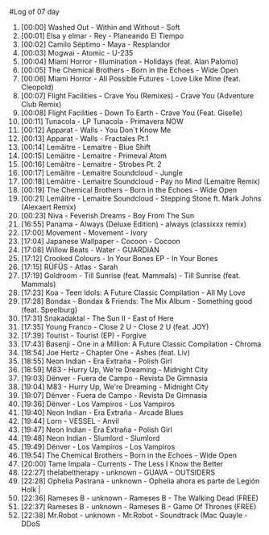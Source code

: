 #Log of 07 day

1. [00:00] Washed Out - Within and Without - Soft
1. [00:01] Elsa y elmar - Rey - Planeando El Tiempo
1. [00:02] Camilo Séptimo - Maya - Resplandor
1. [00:03] Mogwai - Atomic - U-235
1. [00:04] Miami Horror - Illumination - Holidays (feat. Alan Palomo)
1. [00:05] The Chemical Brothers - Born in the Echoes - Wide Open
1. [00:06] Miami Horror - All Possible Futures - Love Like Mine (feat. Cleopold)
1. [00:07] Flight Facilities - Crave You (Remixes) - Crave You (Adventure Club Remix)
1. [00:08] Flight Facilities - Down To Earth - Crave You (Feat. Giselle)
1. [00:11] Tunacola - LP Tunacola - Primavera NOW
1. [00:12] Apparat - Walls - You Don´t Know Me
1. [00:13] Apparat - Walls - Fractales Pt.1
1. [00:14] Lemâitre - Lemaitre - Blue Shift
1. [00:15] Lemâitre - Lemaitre - Primeval Atom
1. [00:16] Lemâitre - Lemaitre - Strobes Pt. 2
1. [00:17] Lemâitre - Lemaitre Soundcloud - Jungle
1. [00:18] Lemâitre - Lemaitre Soundcloud - Pay no Mind (Lemaitre Remix)
1. [00:19] The Chemical Brothers - Born in the Echoes - Wide Open
1. [00:21] Lemâitre - Lemaitre Soundcloud - Stepping Stone ft. Mark Johns (Alexaert Remix)
1. [00:23] Niva - Feverish Dreams - Boy From The Sun
1. [16:55] Panama - Always (Deluxe Edition) - always (classixxx remix)
1. [17:00] Movement - Movement - Ivory
1. [17:04] Japanese Wallpaper - Cocoon - Cocoon
1. [17:08] Willow Beats - Water - GUARDIAN
1. [17:12] Crooked Colours - In Your Bones EP - In Your Bones
1. [17:15] RÜFÜS - Atlas - Sarah
1. [17:19] Goldroom - Till Sunrise (feat. Mammals) - Till Sunrise (feat. Mammals)
1. [17:23] Koa - Teen Idols: A Future Classic Compilation - All My Love
1. [17:28] Bondax - Bondax & Friends: The Mix Album - Something good (feat. Speelburg)
1. [17:31] Snakadaktal - The Sun II - East of Here
1. [17:35] Young Franco - Close 2 U - Close 2 U (feat. JOY)
1. [17:39] Tourist - Tourist (EP) - Forgive
1. [17:43] Basenji - One in a Million: A Future Classic Compilation - Chroma
1. [18:54] Joe Hertz - Chapter One - Ashes (feat. Liv)
1. [18:55] Neon Indian - Era Extraña - Polish Girl
1. [18:59] M83 - Hurry Up, We're Dreaming - Midnight City
1. [19:03] Dënver - Fuera de Campo - Revista De Gimnasia
1. [19:04] M83 - Hurry Up, We're Dreaming - Midnight City
1. [19:07] Dënver - Fuera de Campo - Revista De Gimnasia
1. [19:36] Dënver - Los Vampiros - Los Vampiros
1. [19:40] Neon Indian - Era Extraña - Arcade Blues
1. [19:44] Lorn - VESSEL - Anvil
1. [19:47] Neon Indian - Era Extraña - Polish Girl
1. [19:48] Neon Indian - Slumlord - Slumlord
1. [19:49] Dënver - Los Vampiros - Los Vampiros
1. [19:54] The Chemical Brothers - Born in the Echoes - Wide Open
1. [20:00] Tame Impala - Currents - The Less I Know the Better
1. [22:27] thelabeltherapy - unknown - GUAVA - OUTSIDERS
1. [22:28] Ophelia Pastrana - unknown - Ophelia ahora es parte de Legión Holk |
1. [22:36] Rameses B - unknown - Rameses B - The Walking Dead (FREE)
1. [22:37] Rameses B - unknown - Rameses B - Game Of Thrones (FREE)
1. [22:38] Mr.Robot - unknown - Mr.Robot - Soundtrack (Mac Quayle - DDoS
